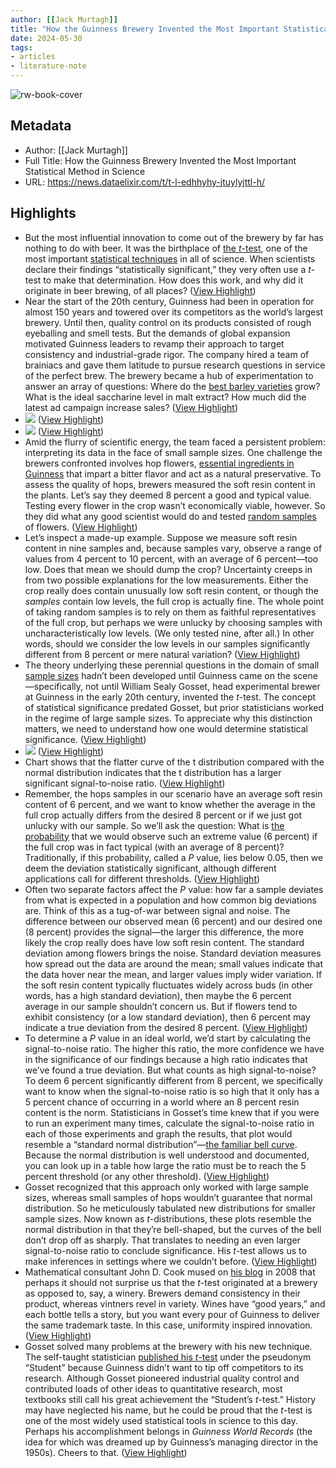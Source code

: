```yaml
---
author: [[Jack Murtagh]]
title: "How the Guinness Brewery Invented the Most Important Statistical Method in Science"
date: 2024-05-30
tags: 
- articles
- literature-note
---
```

![rw-book-cover](https://static.scientificamerican.com/dam/m/469fffd62551451b/original/GettyImages-1192401447_WEB.jpg?w=1200)

## Metadata
- Author: [[Jack Murtagh]]
- Full Title: How the Guinness Brewery Invented the Most Important Statistical Method in Science
- URL: https://news.dataelixir.com/t/t-l-edhhyhy-jtuylyjttl-h/

## Highlights
- But the most influential innovation to come out of the brewery by far has nothing to do with beer. It was the birthplace of [the *t*-test](https://www.jstor.org/stable/2331554?casa_token=1652dnOSNrEAAAAA%3AI4iWjKpCkwXkSrqiwVAsbsNLTbf6GInl0s3VM9sgZ1G-bYeUzEwaUHM3AzY0_m5SiIRrloH22n0dsDT7ShPAUie65cFhRoO-pWIXfzENzFG7HUKO7FE-), one of the most important [statistical techniques](https://www.scientificamerican.com/article/statistics-are-being-abused-but-mathematicians-are-fighting-back/) in all of science. When scientists declare their findings “statistically significant,” they very often use a *t*-test to make that determination. How does this work, and why did it originate in beer brewing, of all places? ([View Highlight](https://read.readwise.io/read/01hz31f3669zxbx4krxwrsbv9x))
- Near the start of the 20th century, Guinness had been in operation for almost 150 years and towered over its competitors as the world’s largest brewery. Until then, quality control on its products consisted of rough eyeballing and smell tests. But the demands of global expansion motivated Guinness leaders to revamp their approach to target consistency and industrial-grade rigor. The company hired a team of brainiacs and gave them latitude to pursue research questions in service of the perfect brew. The brewery became a hub of experimentation to answer an array of questions: Where do the [best barley varieties](https://www.scientificamerican.com/article/trouble-brewing-climate-change-closes-in-on-beer-drinkers/) grow? What is the ideal saccharine level in malt extract? How much did the latest ad campaign increase sales? ([View Highlight](https://read.readwise.io/read/01hz31fvhsb61fx74d7zfzk2qk))
- ![](https://static.scientificamerican.com/dam/m/160d9452d3384cc0/original/guinness_graphic1_desktop.png?w=2000) ([View Highlight](https://read.readwise.io/read/01hz31g43t6kxe76p3nq1ex9s8))
- ![](https://static.scientificamerican.com/dam/m/160d9452d3384cc0/original/guinness_graphic1_desktop.png?w=2000) ([View Highlight](https://read.readwise.io/read/01hz31g45sdhjw2m7mg46fghye))
- Amid the flurry of scientific energy, the team faced a persistent problem: interpreting its data in the face of small sample sizes. One challenge the brewers confronted involves hop flowers, [essential ingredients in Guinness](https://www.scientificamerican.com/article/whats-brewing-in-a-beer-is-startling-complexity/) that impart a bitter flavor and act as a natural preservative. To assess the quality of hops, brewers measured the soft resin content in the plants. Let’s say they deemed 8 percent a good and typical value. Testing every flower in the crop wasn’t economically viable, however. So they did what any good scientist would do and tested [random samples](https://www.scientificamerican.com/article/these-numbers-look-random-but-arent-mathematicians-prove/) of flowers. ([View Highlight](https://read.readwise.io/read/01hz31gn9q80ef1vr3dz6b8nzp))
- Let’s inspect a made-up example. Suppose we measure soft resin content in nine samples and, because samples vary, observe a range of values from 4 percent to 10 percent, with an average of 6 percent—too low. Does that mean we should dump the crop? Uncertainty creeps in from two possible explanations for the low measurements. Either the crop really does contain unusually low soft resin content, or though the *samples* contain low levels, the full crop is actually fine. The whole point of taking random samples is to rely on them as faithful representatives of the full crop, but perhaps we were unlucky by choosing samples with uncharacteristically low levels. (We only tested nine, after all.) In other words, should we consider the low levels in our samples significantly different from 8 percent or mere natural variation? ([View Highlight](https://read.readwise.io/read/01hz31gszfssx34m9pr5b9bvym))
- The theory underlying these perennial questions in the domain of small [sample sizes](https://www.scientificamerican.com/article/the-secret-sauce-in-opinion-polling-can-also-be-a-source-of-spoilage/) hadn’t been developed until Guinness came on the scene—specifically, not until William Sealy Gosset, head experimental brewer at Guinness in the early 20th century, invented the *t*-test. The concept of statistical significance predated Gosset, but prior statisticians worked in the regime of large sample sizes. To appreciate why this distinction matters, we need to understand how one would determine statistical significance. ([View Highlight](https://read.readwise.io/read/01hz31j619g5gh3j6ft312zhf4))
- ![](https://static.scientificamerican.com/dam/m/5de9585bddf6dfd0/original/guinness_graphic2_desktop.png?w=2000) ([View Highlight](https://read.readwise.io/read/01hz31jwyxp25gfj2hqk26mxdt))
- Chart shows that the flatter curve of the t distribution compared with the normal distribution indicates that the t distribution has a larger significant signal-to-noise ratio. ([View Highlight](https://read.readwise.io/read/01hz31kbhmyqef9yn9kbcxen6g))
- Remember, the hops samples in our scenario have an average soft resin content of 6 percent, and we want to know whether the average in the full crop actually differs from the desired 8 percent or if we just got unlucky with our sample. So we’ll ask the question: What is [the probability](https://www.scientificamerican.com/article/why-the-sleeping-beauty-problem-is-keeping-mathematicians-awake/) that we would observe such an extreme value (6 percent) if the full crop was in fact typical (with an average of 8 percent)?Traditionally, if this probability, called a *P* value, lies below 0.05, then we deem the deviation statistically significant, although different applications call for different thresholds. ([View Highlight](https://read.readwise.io/read/01hz31ksbwbt7s3v9fxs0r0hd1))
- Often two separate factors affect the *P* value: how far a sample deviates from what is expected in a population and how common big deviations are. Think of this as a tug-of-war between signal and noise. The difference between our observed mean (6 percent) and our desired one (8 percent) provides the signal—the larger this difference, the more likely the crop really does have low soft resin content. The standard deviation among flowers brings the noise. Standard deviation measures how spread out the data are around the mean; small values indicate that the data hover near the mean, and larger values imply wider variation. If the soft resin content typically fluctuates widely across buds (in other words, has a high standard deviation), then maybe the 6 percent average in our sample shouldn’t concern us. But if flowers tend to exhibit consistency (or a low standard deviation), then 6 percent may indicate a true deviation from the desired 8 percent. ([View Highlight](https://read.readwise.io/read/01hz31m3ekhwfkz291p1kkr4zv))
- To determine a *P* value in an ideal world, we’d start by calculating the signal-to-noise ratio. The higher this ratio, the more confidence we have in the significance of our findings because a high ratio indicates that we’ve found a true deviation. But what counts as high signal-to-noise? To deem 6 percent significantly different from 8 percent, we specifically want to know when the signal-to-noise ratio is so high that it only has a 5 percent chance of occurring in a world where an 8 percent resin content is the norm. Statisticians in Gosset’s time knew that if you were to run an experiment many times, calculate the signal-to-noise ratio in each of those experiments and graph the results, that plot would resemble a “standard normal distribution”—[the familiar bell curve](https://statisticsbyjim.com/basics/normal-distribution/). Because the normal distribution is well understood and documented, you can look up in a table how large the ratio must be to reach the 5 percent threshold (or any other threshold). ([View Highlight](https://read.readwise.io/read/01hz31mtrr98k7cvwd19k094sd))
- Gosset recognized that this approach only worked with large sample sizes, whereas small samples of hops wouldn’t guarantee that normal distribution. So he meticulously tabulated new distributions for smaller sample sizes. Now known as *t*-distributions, these plots resemble the normal distribution in that they’re bell-shaped, but the curves of the bell don’t drop off as sharply. That translates to needing an even larger signal-to-noise ratio to conclude significance. His *t*-test allows us to make inferences in settings where we couldn’t before. ([View Highlight](https://read.readwise.io/read/01hz31nathghfnhhvsghwh351w))
- Mathematical consultant John D. Cook mused on [his blog](https://www.johndcook.com/blog/2008/06/27/wine-beer-and-statistics/) in 2008 that perhaps it should not surprise us that the *t*-test originated at a brewery as opposed to, say, a winery. Brewers demand consistency in their product, whereas vintners revel in variety. Wines have “good years,” and each bottle tells a story, but you want every pour of Guinness to deliver the same trademark taste. In this case, uniformity inspired innovation. ([View Highlight](https://read.readwise.io/read/01hz31p2xsx1chbxb4mrzhhsr6))
- Gosset solved many problems at the brewery with his new technique. The self-taught statistician [published his *t*-test](https://www.jstor.org/stable/2331554?casa_token=1652dnOSNrEAAAAA%3AI4iWjKpCkwXkSrqiwVAsbsNLTbf6GInl0s3VM9sgZ1G-bYeUzEwaUHM3AzY0_m5SiIRrloH22n0dsDT7ShPAUie65cFhRoO-pWIXfzENzFG7HUKO7FE-&seq=1#metadata_info_tab_contents) under the pseudonym “Student” because Guinness didn’t want to tip off competitors to its research. Although Gosset pioneered industrial quality control and contributed loads of other ideas to quantitative research, most textbooks still call his great achievement the “Student’s *t*-test.” History may have neglected his name, but he could be proud that the *t*-test is one of the most widely used statistical tools in science to this day. Perhaps his accomplishment belongs in *Guinness World Records* (the idea for which was dreamed up by Guinness’s managing director in the 1950s). Cheers to that. ([View Highlight](https://read.readwise.io/read/01hz31pey559kfsrmfjz3kemgf))
